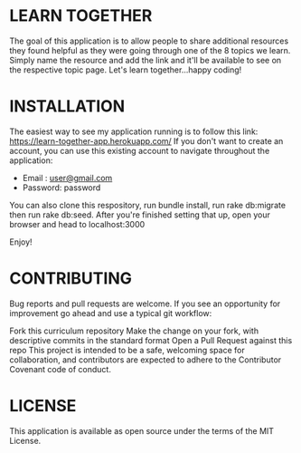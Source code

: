 # LEARN TOGETHER

The goal of this application is to allow people to share additional resources they found helpful as they were going through one of the 8 topics we learn. Simply name the resource and add the link and it'll be available to see on the respective topic page. Let's learn together...happy coding!

# INSTALLATION 

The easiest way to see my application running is to follow this link: https://learn-together-app.herokuapp.com/
If you don't want to create an account, you can use this existing account to navigate throughout the application:

- Email : user@gmail.com
- Password: password

You can also clone this respository, run bundle install, run rake db:migrate then run rake db:seed.  After you're finished setting that up, open your browser and head to localhost:3000

Enjoy!

# CONTRIBUTING

Bug reports and pull requests are welcome. If you see an opportunity for improvement go ahead and use a typical git workflow:

Fork this curriculum repository
Make the change on your fork, with descriptive commits in the standard format
Open a Pull Request against this repo
This project is intended to be a safe, welcoming space for collaboration, and contributors are expected to adhere to the Contributor Covenant code of conduct.

# LICENSE

This application is available as open source under the terms of the MIT License.
